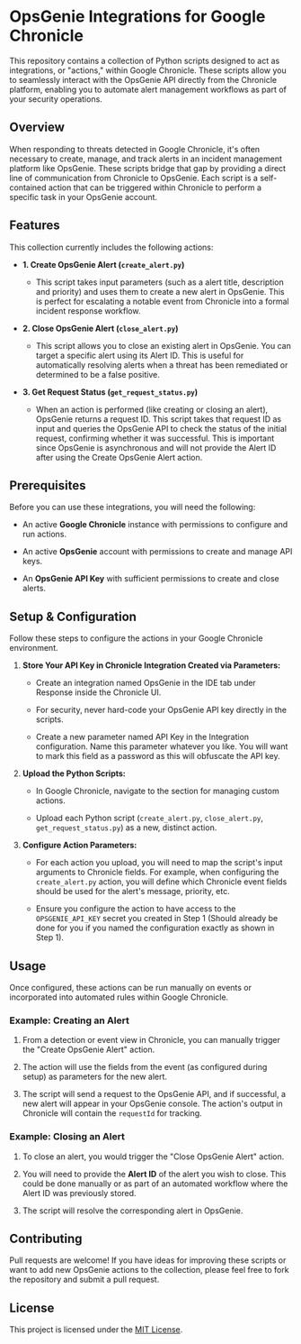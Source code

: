 # OpsGenie Integrations for Google Chronicle

This repository contains a collection of Python scripts designed to act as integrations, or "actions," within Google Chronicle. These scripts allow you to seamlessly interact with the OpsGenie API directly from the Chronicle platform, enabling you to automate alert management workflows as part of your security operations.

## Overview

When responding to threats detected in Google Chronicle, it's often necessary to create, manage, and track alerts in an incident management platform like OpsGenie. These scripts bridge that gap by providing a direct line of communication from Chronicle to OpsGenie. Each script is a self-contained action that can be triggered within Chronicle to perform a specific task in your OpsGenie account.

## Features

This collection currently includes the following actions:

- **1. Create OpsGenie Alert (`create_alert.py`)**
    
    - This script takes input parameters (such as a alert title, description and priority) and uses them to create a new alert in OpsGenie. This is perfect for escalating a notable event from Chronicle into a formal incident response workflow.
        
- **2. Close OpsGenie Alert (`close_alert.py`)**
    
    - This script allows you to close an existing alert in OpsGenie. You can target a specific alert using its Alert ID. This is useful for automatically resolving alerts when a threat has been remediated or determined to be a false positive.
        
- **3. Get Request Status (`get_request_status.py`)**
    
    - When an action is performed (like creating or closing an alert), OpsGenie returns a request ID. This script takes that request ID as input and queries the OpsGenie API to check the status of the initial request, confirming whether it was successful. This is important since OpsGenie is asynchronous and will not provide the Alert ID after using the Create OpsGenie Alert action.
        

## Prerequisites

Before you can use these integrations, you will need the following:

- An active **Google Chronicle** instance with permissions to configure and run actions.
    
- An active **OpsGenie** account with permissions to create and manage API keys.
    
- An **OpsGenie API Key** with sufficient permissions to create and close alerts.
    

## Setup & Configuration

Follow these steps to configure the actions in your Google Chronicle environment.

1. **Store Your API Key in Chronicle Integration Created via Parameters:**
    - Create an integration named OpsGenie in the IDE tab under Response inside the Chronicle UI.
        
    - For security, never hard-code your OpsGenie API key directly in the scripts.
        
    - Create a new parameter named API Key in the Integration configuration. Name this parameter whatever you like. You will want to mark this field as a password as this will obfuscate the API key.
        
2. **Upload the Python Scripts:**
    
    - In Google Chronicle, navigate to the section for managing custom actions.
        
    - Upload each Python script (`create_alert.py`, `close_alert.py`, `get_request_status.py`) as a new, distinct action.
        
3. **Configure Action Parameters:**
    
    - For each action you upload, you will need to map the script's input arguments to Chronicle fields. For example, when configuring the `create_alert.py` action, you will define which Chronicle event fields should be used for the alert's message, priority, etc.
        
    - Ensure you configure the action to have access to the `OPSGENIE_API_KEY` secret you created in Step 1 (Should already be done for you if you named the configuration exactly as shown in Step 1).
        

## Usage

Once configured, these actions can be run manually on events or incorporated into automated rules within Google Chronicle.

### Example: Creating an Alert

1. From a detection or event view in Chronicle, you can manually trigger the "Create OpsGenie Alert" action.
    
2. The action will use the fields from the event (as configured during setup) as parameters for the new alert.
    
3. The script will send a request to the OpsGenie API, and if successful, a new alert will appear in your OpsGenie console. The action's output in Chronicle will contain the `requestId` for tracking.
    

### Example: Closing an Alert

1. To close an alert, you would trigger the "Close OpsGenie Alert" action.
    
2. You will need to provide the **Alert ID** of the alert you wish to close. This could be done manually or as part of an automated workflow where the Alert ID was previously stored.
    
3. The script will resolve the corresponding alert in OpsGenie.
    

## Contributing

Pull requests are welcome! If you have ideas for improving these scripts or want to add new OpsGenie actions to the collection, please feel free to fork the repository and submit a pull request.

## License

This project is licensed under the [MIT License](LICENSE "null").
